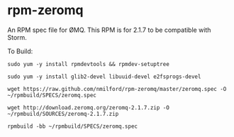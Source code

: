rpm-zeromq
==========

An RPM spec file for ØMQ. This RPM is for 2.1.7 to be compatible with Storm.


To Build:

`sudo yum -y install rpmdevtools && rpmdev-setuptree`

`sudo yum -y install glib2-devel libuuid-devel e2fsprogs-devel`

`wget https://raw.github.com/nmilford/rpm-zeromq/master/zeromq.spec -O ~/rpmbuild/SPECS/zeromq.spec`

`wget http://download.zeromq.org/zeromq-2.1.7.zip -O ~/rpmbuild/SOURCES/zeromq-2.1.7.zip`

`rpmbuild -bb ~/rpmbuild/SPECS/zeromq.spec`